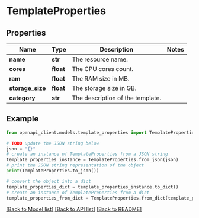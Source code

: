 # TemplateProperties


## Properties

Name | Type | Description | Notes
------------ | ------------- | ------------- | -------------
**name** | **str** | The resource name. | 
**cores** | **float** | The CPU cores count. | 
**ram** | **float** | The RAM size in MB. | 
**storage_size** | **float** | The storage size in GB. | 
**category** | **str** | The description of the template. | 

## Example

```python
from openapi_client.models.template_properties import TemplateProperties

# TODO update the JSON string below
json = "{}"
# create an instance of TemplateProperties from a JSON string
template_properties_instance = TemplateProperties.from_json(json)
# print the JSON string representation of the object
print(TemplateProperties.to_json())

# convert the object into a dict
template_properties_dict = template_properties_instance.to_dict()
# create an instance of TemplateProperties from a dict
template_properties_from_dict = TemplateProperties.from_dict(template_properties_dict)
```
[[Back to Model list]](../README.md#documentation-for-models) [[Back to API list]](../README.md#documentation-for-api-endpoints) [[Back to README]](../README.md)


